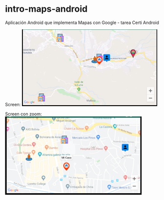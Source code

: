 # intro-maps-android
Aplicación Android que implementa Mapas con Google - tarea Certi Android

Screen:
![ResultadoMaps](screen_maps.png?raw=true "Resultado Maps")

Screen con zoom:
![ResultadoMapsZoom](screen_maps_zoom.png?raw=true "Resultado Maps Zoom")
